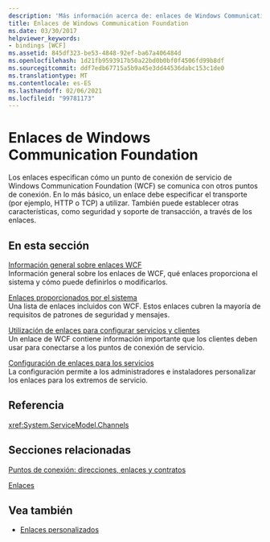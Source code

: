 ```yaml
---
description: 'Más información acerca de: enlaces de Windows Communication Foundation'
title: Enlaces de Windows Communication Foundation
ms.date: 03/30/2017
helpviewer_keywords:
- bindings [WCF]
ms.assetid: 845df323-be53-4848-92ef-ba67a406484d
ms.openlocfilehash: 1d21fb9593917b50a22bd0b0bf0f4506fd99b8df
ms.sourcegitcommit: ddf7edb67715a5b9a45e3dd44536dabc153c1de0
ms.translationtype: MT
ms.contentlocale: es-ES
ms.lasthandoff: 02/06/2021
ms.locfileid: "99781173"
---
```

# <a name="windows-communication-foundation-bindings"></a>Enlaces de Windows Communication Foundation

Los enlaces especifican cómo un punto de conexión de servicio de Windows Communication Foundation (WCF) se comunica con otros puntos de conexión. En lo más básico, un enlace debe especificar el transporte (por ejemplo, HTTP o TCP) a utilizar. También puede establecer otras características, como seguridad y soporte de transacción, a través de los enlaces.  
  
## <a name="in-this-section"></a>En esta sección  

 [Información general sobre enlaces WCF](bindings-overview.md)  
 Información general sobre los enlaces de WCF, qué enlaces proporciona el sistema y cómo puede definirlos o modificarlos.  
  
 [Enlaces proporcionados por el sistema](system-provided-bindings.md)  
 Una lista de enlaces incluidos con WCF. Estos enlaces cubren la mayoría de requisitos de patrones de seguridad y mensajes.  
  
 [Utilización de enlaces para configurar servicios y clientes](using-bindings-to-configure-services-and-clients.md)  
 Un enlace de WCF contiene información importante que los clientes deben usar para conectarse a los puntos de conexión de servicio.  
  
 [Configuración de enlaces para los servicios](configuring-bindings-for-wcf-services.md)  
 La configuración permite a los administradores e instaladores personalizar los enlaces para los extremos de servicio.  
  
## <a name="reference"></a>Referencia  

 <xref:System.ServiceModel.Channels>  
  
## <a name="related-sections"></a>Secciones relacionadas  

 [Puntos de conexión: direcciones, enlaces y contratos](./feature-details/endpoints-addresses-bindings-and-contracts.md)  
  
 [Enlaces](./feature-details/bindings.md)  
  
## <a name="see-also"></a>Vea también

- [Enlaces personalizados](./extending/custom-bindings.md)
